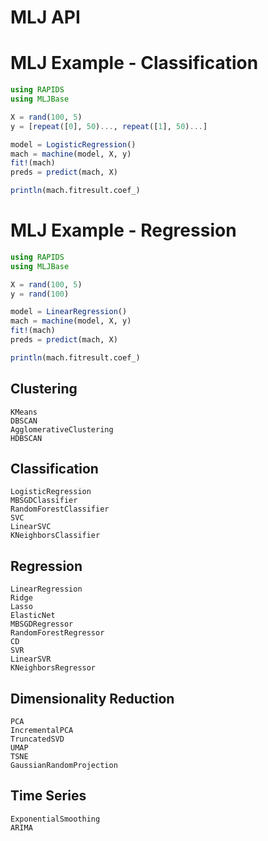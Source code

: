 # MLJ API

# MLJ Example - Classification

```julia
using RAPIDS
using MLJBase

X = rand(100, 5)
y = [repeat([0], 50)..., repeat([1], 50)...]

model = LogisticRegression()
mach = machine(model, X, y)
fit!(mach)
preds = predict(mach, X)

println(mach.fitresult.coef_)
```

# MLJ Example - Regression

```julia
using RAPIDS
using MLJBase

X = rand(100, 5)
y = rand(100)

model = LinearRegression()
mach = machine(model, X, y)
fit!(mach)
preds = predict(mach, X)

println(mach.fitresult.coef_)
```


## Clustering
```@docs
KMeans
DBSCAN
AgglomerativeClustering
HDBSCAN
```

## Classification
```@docs
LogisticRegression
MBSGDClassifier
RandomForestClassifier
SVC
LinearSVC
KNeighborsClassifier
```

## Regression
```@docs
LinearRegression
Ridge
Lasso
ElasticNet
MBSGDRegressor
RandomForestRegressor
CD
SVR
LinearSVR
KNeighborsRegressor
```

## Dimensionality Reduction
```@docs
PCA
IncrementalPCA
TruncatedSVD
UMAP
TSNE
GaussianRandomProjection
```

## Time Series
```@docs
ExponentialSmoothing
ARIMA
```
